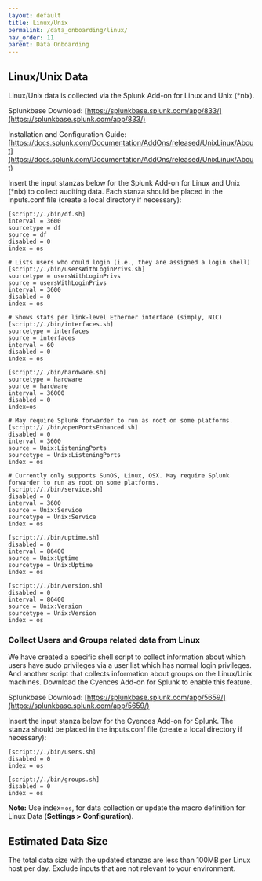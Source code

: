 ```yaml
---
layout: default
title: Linux/Unix
permalink: /data_onboarding/linux/
nav_order: 11
parent: Data Onboarding
---
```


## **Linux/Unix Data**

Linux/Unix data is collected via the Splunk Add-on for Linux and Unix (*nix).  

Splunkbase Download:
[https://splunkbase.splunk.com/app/833/](https://splunkbase.splunk.com/app/833/) 

Installation and Configuration Guide:
[https://docs.splunk.com/Documentation/AddOns/released/UnixLinux/About](https://docs.splunk.com/Documentation/AddOns/released/UnixLinux/About) 

Insert the input stanzas below for the Splunk Add-on for Linux and Unix (*nix) to collect auditing data. Each stanza should be placed in the inputs.conf file (create a local directory if necessary): 


    [script://./bin/df.sh]
    interval = 3600
    sourcetype = df
    source = df
    disabled = 0
    index = os

    # Lists users who could login (i.e., they are assigned a login shell)
    [script://./bin/usersWithLoginPrivs.sh]
    sourcetype = usersWithLoginPrivs
    source = usersWithLoginPrivs
    interval = 3600
    disabled = 0
    index = os

    # Shows stats per link-level Etherner interface (simply, NIC) 
    [script://./bin/interfaces.sh] 
    sourcetype = interfaces
    source = interfaces
    interval = 60
    disabled = 0
    index = os

    [script://./bin/hardware.sh] 
    sourcetype = hardware
    source = hardware
    interval = 36000
    disabled = 0
    index=os

    # May require Splunk forwarder to run as root on some platforms. 
    [script://./bin/openPortsEnhanced.sh]
    disabled = 0
    interval = 3600
    source = Unix:ListeningPorts
    sourcetype = Unix:ListeningPorts
    index = os

    # Currently only supports SunOS, Linux, OSX. May require Splunk forwarder to run as root on some platforms.
    [script://./bin/service.sh]
    disabled = 0
    interval = 3600
    source = Unix:Service
    sourcetype = Unix:Service
    index = os

    [script://./bin/uptime.sh]
    disabled = 0
    interval = 86400
    source = Unix:Uptime
    sourcetype = Unix:Uptime
    index = os

    [script://./bin/version.sh]
    disabled = 0
    interval = 86400
    source = Unix:Version
    sourcetype = Unix:Version
    index = os


### Collect Users and Groups related data from Linux

We have created a specific shell script to collect information about which users have sudo privileges via a user list which has normal login privileges. And another script that collects information about groups on the Linux/Unix machines. Download the Cyences Add-on for Splunk to enable this feature.

Splunkbase Download: 
[https://splunkbase.splunk.com/app/5659/](https://splunkbase.splunk.com/app/5659/) 

Insert the input stanza below for the Cyences Add-on for Splunk. The stanza should be placed in the inputs.conf file (create a local directory if necessary): 

    [script://./bin/users.sh]
    disabled = 0
    index = os

    [script://./bin/groups.sh]
    disabled = 0
    index = os



**Note:** Use index=`os`, for data collection or update the macro definition for Linux Data (**Settings > Configuration**).

## Estimated Data Size
The total data size with the updated stanzas are less than 100MB per Linux host per day. Exclude inputs that are not relevant to your environment.
